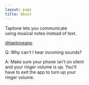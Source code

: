 ```yaml
---
layout: page
title: About
---
```


Taptone lets you communicate<br>
using musical notes instead of text.<br>

[@taptoneapp](https://twitter.com/taptoneapp)


Q: Why can't I hear incoming sounds?

A: Make sure your phone isn't on silent<br>
and your ringer volume is up. You'll<br>
have to exit the app to turn up your<br>
ringer volume.





